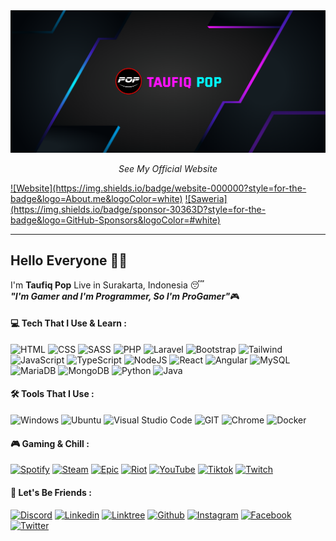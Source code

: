 <img src="./profile.png">

<center>
  <p>
    <i>
      See My Official Website
    </i>
  </p>
</center>
<a href="https://taufiqpop99.github.io">![Website](https://img.shields.io/badge/website-000000?style=for-the-badge&logo=About.me&logoColor=white)</a>
<a href="https://saweria.co/TaufiqPop">![Saweria](https://img.shields.io/badge/sponsor-30363D?style=for-the-badge&logo=GitHub-Sponsors&logoColor=#white)</a>

---

## Hello Everyone 👋😁

I'm **Taufiq Pop**
Live in Surakarta, Indonesia 😴<br>
_**"I'm Gamer and I'm Programmer, So I'm ProGamer"**_🎮

#### 💻 Tech That I Use & Learn :
![HTML](https://img.shields.io/badge/HTML5-E34F26?style=for-the-badge&logo=html5&logoColor=white)
![CSS](https://img.shields.io/badge/CSS3-1572B6?style=for-the-badge&logo=css3&logoColor=white)
![SASS](https://img.shields.io/badge/Sass-CC6699?style=for-the-badge&logo=sass&logoColor=white)
![PHP](https://img.shields.io/badge/PHP-777BB4?style=for-the-badge&logo=php&logoColor=white)
![Laravel](https://img.shields.io/badge/Laravel-FF2D20?style=for-the-badge&logo=laravel&logoColor=white)
![Bootstrap](https://img.shields.io/badge/Bootstrap-563D7C?style=for-the-badge&logo=bootstrap&logoColor=white)
![Tailwind](https://img.shields.io/badge/Tailwind_CSS-38B2AC?style=for-the-badge&logo=tailwind-css&logoColor=white)
![JavaScript](https://img.shields.io/badge/JavaScript-F7DF1E?style=for-the-badge&logo=javascript&logoColor=black)
![TypeScript](https://img.shields.io/badge/typescript-%230175C2.svg?style=for-the-badge&logo=typescript&logoColor=white)
![NodeJS](https://img.shields.io/badge/Node.js-43853D?style=for-the-badge&logo=node.js&logoColor=white)
![React](https://img.shields.io/badge/React-20232A?style=for-the-badge&logo=react&logoColor=61DAFB)
![Angular](https://img.shields.io/badge/Angular-DD0031?style=for-the-badge&logo=angular&logoColor=white)
![MySQL](https://img.shields.io/badge/MySQL-00000F?style=for-the-badge&logo=mysql&logoColor=white)
![MariaDB](https://img.shields.io/badge/MariaDB-003545?style=for-the-badge&logo=mariadb&logoColor=white)
![MongoDB](https://img.shields.io/badge/MongoDB-4EA94B?style=for-the-badge&logo=mongodb&logoColor=white)
![Python](https://img.shields.io/badge/Python-14354C?style=for-the-badge&logo=python&logoColor=white)
![Java](https://img.shields.io/badge/Java-ED8B00?style=for-the-badge&logo=openjdk&logoColor=white)


#### 🛠 Tools That I Use :
![Windows](https://img.shields.io/badge/Windows-%230175C2.svg?style=for-the-badge&logo=windows)
![Ubuntu](https://img.shields.io/badge/Ubuntu-E95420?style=for-the-badge&logo=ubuntu&logoColor=white)
![Visual Studio Code](https://img.shields.io/badge/Visual%20Studio%20Code-%230175C2.svg?style=for-the-badge&logo=visual-studio-code)
![GIT](https://img.shields.io/badge/GIT-%230175C2.svg?style=for-the-badge&color=white&logo=git)
![Chrome](https://img.shields.io/badge/Google_chrome-4285F4?style=for-the-badge&logo=Google-chrome&logoColor=white)
![Docker](https://img.shields.io/badge/Docker-%230175C2.svg?style=for-the-badge&logo=docker&logoColor=white)

#### 🎮 Gaming & Chill :
<a href="https://open.spotify.com/show/66lFgL2DzwXQQORXKkvsf4">![Spotify](https://img.shields.io/badge/Spotify-1ED760?&style=for-the-badge&logo=spotify&logoColor=white)</a>
<a href="https://steamcommunity.com/groups/perfectofplayers">![Steam](https://img.shields.io/badge/Steam-000000?style=for-the-badge&logo=steam&logoColor=white)</a>
<a href="https://store.epicgames.com/en-US/u/5c2e238f389748d79c7a9f8012afdf45">![Epic](https://img.shields.io/badge/Epic%20Games-313131?style=for-the-badge&logo=Epic%20Games&logoColor=white)</a>
<a href="https://playvalorant.com">![Riot](https://img.shields.io/badge/Riot_Games-D32936?style=for-the-badge&logo=riot-games&logoColor=white)</a>
<a href="https://www.youtube.com/@Taufiq_Pop?sub_confirmation=1">![YouTube](https://img.shields.io/badge/YouTube-FF0000?style=for-the-badge&logo=youtube&logoColor=white)</a>
<a href="https://tiktok.com/@taufiqpop99">![Tiktok](https://img.shields.io/badge/TikTok-000000?style=for-the-badge&logo=tiktok&logoColor=white)</a>
<a href="https://www.twitch.tv/taufiqpop99">![Twitch](https://img.shields.io/badge/Twitch-9146FF?style=for-the-badge&logo=twitch&logoColor=white)</a>

#### 🤩 Let's Be Friends :
<a href="https://discord.gg/CKXCwBZr72">![Discord](https://img.shields.io/badge/Discord-7289DA?style=for-the-badge&logo=discord&logoColor=white)</a>
<a href="https://www.linkedin.com/in/taufiqpop">![Linkedin](https://img.shields.io/badge/LinkedIn-0077B5?style=for-the-badge&logo=linkedin&logoColor=white)</a>
<a href="https://linktr.ee/TaufiqPop">![Linktree](https://img.shields.io/badge/linktree-39E09B?style=for-the-badge&logo=linktree&logoColor=white)</a>
<a href="https://github.com/taufiqpop99">![Github](https://img.shields.io/badge/GitHub-100000?style=for-the-badge&logo=github&logoColor=white)</a>
<a href="https://instagram.com/taufiqpop99">![Instagram](https://img.shields.io/badge/Instagram-E4405F?style=for-the-badge&logo=instagram&logoColor=white)</a>
<a href="https://www.facebook.com/taufiqpop99">![Facebook](https://img.shields.io/badge/Facebook-1877F2?style=for-the-badge&logo=facebook&logoColor=white)</a>
<a href="https://x.com/taufiqpop99">![Twitter](https://img.shields.io/badge/Twitter-1DA1F2?style=for-the-badge&logo=twitter&logoColor=white)</a>
